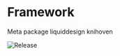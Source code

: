 # Framework
Meta package liquiddesign knihoven

![Release](https://img.shields.io/github/v/release/liquiddesign/storm)